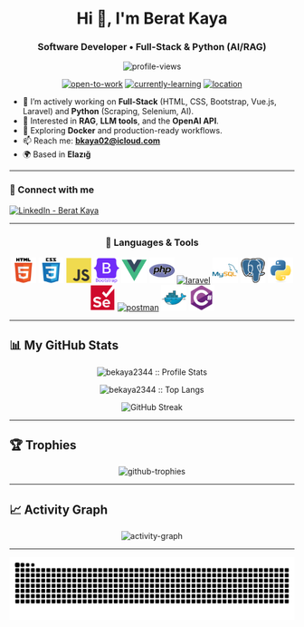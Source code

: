 <h1 align="center">Hi 👋, I'm Berat Kaya</h1>
<h3 align="center">Software Developer • Full-Stack & Python (AI/RAG)</h3>

<p align="center">
  <img src="https://komarev.com/ghpvc/?username=bekaya2344&label=Profile%20Views&color=0e75b6&style=flat" alt="profile-views" />
</p>

<p align="center">
  <a href="#"><img src="https://img.shields.io/badge/Open%20to%20Work-Yes-success?style=flat" alt="open-to-work"></a>
  <a href="#"><img src="https://img.shields.io/badge/Currently%20Learning-Docker,%20RAG,%20LLMs-informational?style=flat" alt="currently-learning"></a>
  <a href="#"><img src="https://img.shields.io/badge/Location-Elazığ-8A2BE2?style=flat" alt="location"></a>
</p>

- 🌱 I’m actively working on **Full-Stack** (HTML, CSS, Bootstrap, Vue.js, Laravel) and **Python** (Scraping, Selenium, AI).  
- 🤖 Interested in **RAG**, **LLM tools**, and the **OpenAI API**.  
- 🐳 Exploring **Docker** and production-ready workflows.  
- 📫 Reach me: **bkaya02@icloud.com**  
- 🌍 Based in **Elazığ**  

---

### 🔗 Connect with me
<p>
  <a href="https://www.linkedin.com/in/berat-kaya-316802270" target="_blank">
    <img align="center" src="https://raw.githubusercontent.com/rahuldkjain/github-profile-readme-generator/master/src/images/icons/Social/linked-in-alt.svg" alt="LinkedIn - Berat Kaya" height="30" width="40" />
  </a>
</p>

---

<h3 align="center">🧰 Languages & Tools</h3>
<p align="center">
  <!-- core web -->
  <a href="https://developer.mozilla.org/en-US/docs/Web/HTML" target="_blank"><img src="https://raw.githubusercontent.com/devicons/devicon/master/icons/html5/html5-original-wordmark.svg" alt="html5" width="45" height="45"/></a>
  <a href="https://developer.mozilla.org/en-US/docs/Web/CSS" target="_blank"><img src="https://raw.githubusercontent.com/devicons/devicon/master/icons/css3/css3-original-wordmark.svg" alt="css3" width="45" height="45"/></a>
  <a href="https://developer.mozilla.org/en-US/docs/Web/JavaScript" target="_blank"><img src="https://raw.githubusercontent.com/devicons/devicon/master/icons/javascript/javascript-original.svg" alt="javascript" width="45" height="45"/></a>
  <a href="https://getbootstrap.com" target="_blank"><img src="https://raw.githubusercontent.com/devicons/devicon/master/icons/bootstrap/bootstrap-plain-wordmark.svg" alt="bootstrap" width="45" height="45"/></a>
  <a href="https://vuejs.org" target="_blank"><img src="https://raw.githubusercontent.com/devicons/devicon/master/icons/vuejs/vuejs-original.svg" alt="vuejs" width="45" height="45"/></a>
  <!-- backend -->
  <a href="https://www.php.net" target="_blank"><img src="https://raw.githubusercontent.com/devicons/devicon/master/icons/php/php-original.svg" alt="php" width="45" height="45"/></a>
  <a href="https://laravel.com" target="_blank"><img src="https://laravel.com/img/logomark.min.svg" alt="laravel" width="45" height="45"/></a>
  <!-- databases -->
  <a href="https://www.mysql.com" target="_blank"><img src="https://raw.githubusercontent.com/devicons/devicon/master/icons/mysql/mysql-original-wordmark.svg" alt="mysql" width="45" height="45"/></a>
  <a href="https://www.postgresql.org/" target="_blank"><img src="https://raw.githubusercontent.com/devicons/devicon/master/icons/postgresql/postgresql-original.svg" alt="postgresql" width="45" height="45"/></a>
  <!-- python & ai -->
  <a href="https://www.python.org" target="_blank"><img src="https://raw.githubusercontent.com/devicons/devicon/master/icons/python/python-original.svg" alt="python" width="45" height="45"/></a>
  <a href="https://www.selenium.dev/" target="_blank"><img src="https://raw.githubusercontent.com/devicons/devicon/master/icons/selenium/selenium-original.svg" alt="selenium" width="45" height="45"/></a>
  <!-- tools -->
  <a href="https://www.postman.com" target="_blank"><img src="https://www.vectorlogo.zone/logos/getpostman/getpostman-icon.svg" alt="postman" width="45" height="45"/></a>
  <a href="https://www.docker.com/" target="_blank"><img src="https://raw.githubusercontent.com/devicons/devicon/master/icons/docker/docker-original.svg" alt="docker" width="45" height="45"/></a>
  <a href="https://learn.microsoft.com/dotnet/csharp/" target="_blank"><img src="https://raw.githubusercontent.com/devicons/devicon/master/icons/csharp/csharp-original.svg" alt="csharp" width="45" height="45"/></a>
</p>

---

## 📊 My GitHub Stats
<p align="center">
  <img src="https://github-readme-stats.vercel.app/api?username=bekaya2344&show_icons=true&theme=tokyonight&count_private=true" alt="bekaya2344 :: Profile Stats" />
</p>
<p align="center">
  <img src="https://github-readme-stats.vercel.app/api/top-langs/?username=bekaya2344&theme=tokyonight&layout=compact&count_private=true" alt="bekaya2344 :: Top Langs" />
</p>
<p align="center">
  <img src="https://streak-stats.demolab.com?user=bekaya2344&theme=tokyonight&hide_border=false" alt="GitHub Streak" />
</p>

---

## 🏆 Trophies
<p align="center">
  <img src="https://github-profile-trophy.vercel.app/?username=bekaya2344&theme=tokyonight&no-frame=true&margin-w=10" alt="github-trophies"/>
</p>

---

## 📈 Activity Graph
<p align="center">
  <img src="https://github-readme-activity-graph.vercel.app/graph?username=bekaya2344&theme=tokyonight&hide_border=true" alt="activity-graph">
</p>

---

<div align="center">
<picture>
  <source media="(prefers-color-scheme: dark)" srcset="https://github.com/bekaya2344/bekaya2344/blob/output/github-contribution-grid-snake-dark.svg" />
  <source media="(prefers-color-scheme: light)" srcset="https://github.com/bekaya2344/bekaya2344/blob/output/github-contribution-grid-snake.svg" />
  <img alt="github-snake" src="https://github.com/bekaya2344/bekaya2344/blob/output/github-contribution-grid-snake.svg" />
</picture>
</div>
